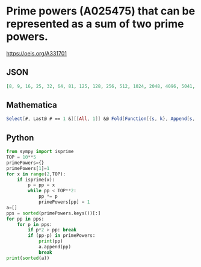 # Prime powers \(A025475\) that can be represented as a sum of two prime powers\.
https://oeis.org/A331701
## JSON
```JSON
[8, 9, 16, 25, 32, 64, 81, 125, 128, 256, 512, 1024, 2048, 4096, 5041, 8192, 16384, 32768, 65536, 131072, 262144, 524288, 1048576, 2097152, 4194304, 8388608, 16777216, 33554432, 67108864, 134217728, 268435456, 536870912, 1073741824, 2147483648, 4294967296, 8589934592]
```
## Mathematica
```Mathematica
Select[#, Last@ # == 1 &][[All, 1]] &@ Fold[Function[{s, k}, Append[s, If[And[! PrimeQ@ k, DivisorSigma[1, k]*EulerPhi[k] > (k - 1)^2], {k, If[AnyTrue[IntegerPartitions[k, {2}], SubsetQ[s[[All, 1]], #] &], 1, 0]}, Nothing]]], {}, Range[10^4]] (* _Michael De Vlieger_, Jan 31 2020 *)
```
## Python
```Python
from sympy import isprime
TOP = 10**5
primePowers={}
primePowers[1]=1
for x in range(2,TOP):
    if isprime(x):
        p = pp = x
        while pp < TOP**2:
            pp *= p
            primePowers[pp] = 1
a=[]
pps = sorted(primePowers.keys())[:]
for pp in pps:
    for p in pps:
        if p*2 > pp: break
        if (pp-p) in primePowers:
            print(pp)
            a.append(pp)
            break
print(sorted(a))
```

